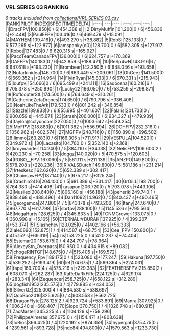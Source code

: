 ### VRL SERIES 03 RANKING
*6 tracks included from [collections/VRL SERIES 03.csv](/collections/VRL%20SERIES%2003.csv)*
|RANK|PILOT|INDEX|SPEC|TIME|DELTA|
|:---:|:---|:---:|:---:|:---:|---:|
|1|DracFPV|100.850|0 / 6|454.388 s||
|2|DirtyMuffin|101.200|0 / 6|456.836 s|+2.448|
|3|PaulEFPV|103.416|0 / 6|469.479 s|+15.091|
|4|MAYHEM|109.416|0 / 6|493.270 s|+38.882|
|5|RobSi|125.133|0 / 6|577.265 s|+122.877|
|6|iamspanky{o0}|128.700|0 / 6|582.305 s|+127.917|
|7|Robot|137.483|0 / 6|620.315 s|+165.927|
|8|PacoTeamCanadaFPV|136.000|0 / 6|624.757 s|+170.369|
|9|DAFFPV|140.183|0 / 6|642.859 s|+188.471|
|10|ReSp4wN|143.916|6 / 6|647.618 s|+193.230|
|11|Brombeer|142.250|5 / 6|648.046 s|+193.658|
|12|Nofarkinidea|146.700|0 / 6|663.449 s|+209.061|
|13|OhGeez!|141.500|0 / 6|669.352 s|+214.964|
|14|FlyinRyan|145.833|0 / 6|670.331 s|+215.943|
|15|loufpv|154.666|0 / 6|695.499 s|+241.111|
|16|Saqoosha|160.216|6 / 6|705.378 s|+250.990|
|17|Lucky22|166.050|0 / 6|753.259 s|+298.871|
|18|RoflcopterStL|174.500|0 / 6|764.649 s|+310.261|
|19|CatherineZetaDrones|174.650|0 / 6|790.796 s|+336.408|
|20|NoahLikeTheArk|179.533|0 / 6|801.242 s|+346.854|
|21|Stizzle|189.833|0 / 6|855.995 s|+401.607|
|22|Falalis|201.733|0 / 6|900.059 s|+445.671|
|23|Strash|206.000|0 / 6|934.327 s|+479.939|
|24|taylor@cclyuncom|227.050|0 / 6|1003.642 s|+549.254|
|25|MoFPV!|218.883|0 / 6|1011.382 s|+556.994|
|26|DCHFPV|232.316|0 / 6|1056.962 s|+602.574|
|27|MGFPV|248.716|0 / 6|1150.890 s|+696.502|
|28|limmo|263.283|0 / 6|1166.305 s|+711.917|
|29|VESPULA|104.520|0 / 5|349.972 s||
|30|Lacasito|104.760|0 / 5|352.140 s|+2.168|
|31|kroymander|114.240|0 / 5|384.110 s|+34.138|
|32|NelisFPV|109.600|2 / 5|420.230 s|+70.258|
|33|doggz|140.020|0 / 5|470.575 s|+120.603|
|34|ROBO__FPV|167.060|5 / 5|561.111 s|+211.139|
|35|ANZPO|149.800|0 / 5|578.208 s|+228.236|
|36|RIVALSDutch|149.800|0 / 5|581.186 s|+231.214|
|37|frteskesc|162.620|0 / 5|652.389 s|+302.417|
|38|ChainsawFPV|187.140|0 / 5|675.217 s|+325.245|
|39|Crashin2416|204.100|0 / 5|681.389 s|+331.417|
|40|GrOiLL|198.700|0 / 5|764.380 s|+414.408|
|41|kasapon|206.720|0 / 5|793.078 s|+443.106|
|42|Musilex|208.640|0 / 5|806.160 s|+456.188|
|43|peherik|249.740|1 / 5|838.468 s|+488.496|
|44|Dan11092|14.962|0 / 5|840.437 s|+490.465|
|45|georgemca|247.800|4 / 5|843.178 s|+493.206|
|46|Itany|247.640|0 / 5|967.770 s|+617.798|
|47|sbrfpv|288.100|0 / 5|1145.536 s|+795.564|
|48|MegaHurts|128.625|0 / 4|345.833 s||
|49|TCNMGrower|133.075|0 / 4|360.998 s|+15.165|
|50|ETERNAL☆BURAK|137.925|0 / 4|399.207 s|+53.374|
|51|Slashchev|123.025|0 / 4|402.166 s|+56.333|
|52|ale0890|152.875|1 / 4|414.587 s|+68.754|
|53|Cee_FPV|150.800|3 / 4|415.152 s|+69.319|
|54|izis|153.225|0 / 4|420.237 s|+74.404|
|55|Estemar20|153.675|0 / 4|424.797 s|+78.964|
|56|AlexeyStn_Overpass|150.950|0 / 4|434.915 s|+89.082|
|57|chogeRINTGF|148.675|0 / 4|515.405 s|+169.572|
|58|Frequency_Fpv|189.175|0 / 4|523.080 s|+177.247|
|59|Hakuna|197.750|0 / 4|539.252 s|+193.419|
|60|lef|174.675|1 / 4|569.864 s|+224.031|
|61|fape|169.700|4 / 4|575.216 s|+229.383|
|62|FEATHERSFPV|215.850|2 / 4|608.070 s|+262.237|
|63|RaReDaRkFiRe|224.125|0 / 4|629.174 s|+283.341|
|64|Zequencer|258.725|0 / 4|658.122 s|+312.289|
|65|dogfish1952|235.575|0 / 4|779.885 s|+434.052|
|66|SilverQZ|325.000|4 / 4|884.530 s|+538.697|
|67|QooBoo2016|325.925|0 / 4|908.558 s|+562.725|
|68|DragonFlyte|278.125|2 / 4|929.724 s|+583.891|
|69|Manraj|307.925|0 / 4|1006.240 s|+660.407|
|70|Slopo|370.750|1 / 4|1026.748 s|+680.915|
|71|ZacMaster|345.325|4 / 4|1104.129 s|+758.296|
|72|PhilippeAlmeras|357.675|0 / 4|1154.471 s|+808.638|
|73|IoBios|366.425|0 / 4|1220.192 s|+874.359|
|74|hypergab|375.475|0 / 4|1239.561 s|+893.728|
|75|ndc84|494.800|0 / 4|1579.563 s|+1233.730|
